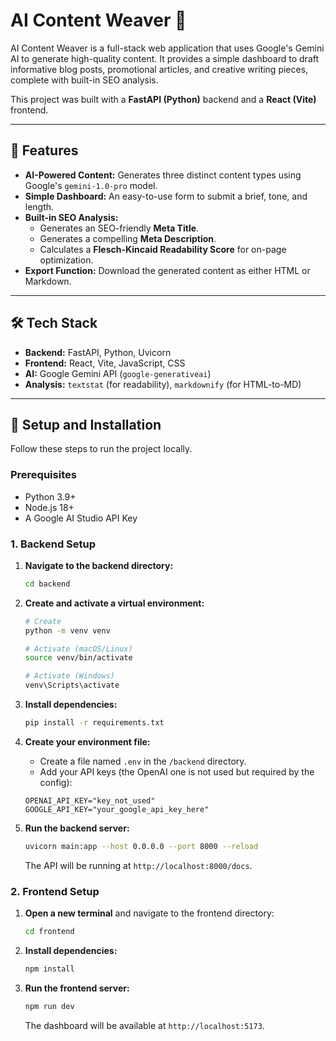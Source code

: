 # AI Content Weaver 🤖

AI Content Weaver is a full-stack web application that uses Google's Gemini AI to generate high-quality content. It provides a simple dashboard to draft informative blog posts, promotional articles, and creative writing pieces, complete with built-in SEO analysis.

This project was built with a **FastAPI (Python)** backend and a **React (Vite)** frontend.

---

## 🌟 Features

* **AI-Powered Content:** Generates three distinct content types using Google's `gemini-1.0-pro` model.
* **Simple Dashboard:** An easy-to-use form to submit a brief, tone, and length.
* **Built-in SEO Analysis:**
    * Generates an SEO-friendly **Meta Title**.
    * Generates a compelling **Meta Description**.
    * Calculates a **Flesch-Kincaid Readability Score** for on-page optimization.
* **Export Function:** Download the generated content as either HTML or Markdown.

---

## 🛠️ Tech Stack

* **Backend:** FastAPI, Python, Uvicorn
* **Frontend:** React, Vite, JavaScript, CSS
* **AI:** Google Gemini API (`google-generativeai`)
* **Analysis:** `textstat` (for readability), `markdownify` (for HTML-to-MD)

---

## 🚀 Setup and Installation

Follow these steps to run the project locally.

### Prerequisites

* Python 3.9+
* Node.js 18+
* A Google AI Studio API Key

### 1. Backend Setup

1.  **Navigate to the backend directory:**
    ```bash
    cd backend
    ```

2.  **Create and activate a virtual environment:**
    ```bash
    # Create
    python -m venv venv
    
    # Activate (macOS/Linux)
    source venv/bin/activate
    
    # Activate (Windows)
    venv\Scripts\activate
    ```

3.  **Install dependencies:**
    ```bash
    pip install -r requirements.txt
    ```

4.  **Create your environment file:**
    * Create a file named `.env` in the `/backend` directory.
    * Add your API keys (the OpenAI one is not used but required by the config):
    ```
    OPENAI_API_KEY="key_not_used"
    GOOGLE_API_KEY="your_google_api_key_here"
    ```

5.  **Run the backend server:**
    ```bash
    uvicorn main:app --host 0.0.0.0 --port 8000 --reload
    ```
    The API will be running at `http://localhost:8000/docs`.

### 2. Frontend Setup

1.  **Open a new terminal** and navigate to the frontend directory:
    ```bash
    cd frontend
    ```

2.  **Install dependencies:**
    ```bash
    npm install
    ```

3.  **Run the frontend server:**
    ```bash
    npm run dev
    ```
    The dashboard will be available at `http://localhost:5173`.